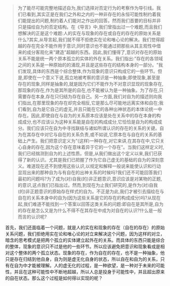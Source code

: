 <blockquote data-pid="Ir_hOdNp">为了能尽可能完整地描述自为,我们选择对否定行为的考察作为导引线。我们已看到,其实正是在我们之外和之内的一种非存在的永恒可能性制约着我们能提出的问题,制约着人们能对之作出的回答。然而我们首要的目标并非只是描绘自为的否定结构。在《导言》中,我们曾指出过一个难题,而且我们想解决的正是这个难题:人的实在与现象的存在或自在的存在的原始关系是什么?其实,从导言起,我们就不得不拒绝实在论和唯心论的解决。我们觉得超越的存在完全不能作用于意识,同时意识也不能通过把那些从其主观性中借来的成分客观化来"建造"超越的东西。因此,我们懂得了,意识对存在的原始关系不能是统一两个原本孤立的实体的外在关系。我们指出:"存在的各领域之间的关系是一种原始的的涌现,并且是这些存在的结构本身的一部分。"我们发现,具体的东西是个综合整体,作为现象的意识只构成它的一些环节。但是,即使在一个意义下说,孤立地被考察的意识是一种抽象;即使现象,甚至是存在的现象,同样是抽象的,就是因为它们不能作为不对意识显现的现象存在,那现象的存在,作为是其所是的自在,也不能被认为是一种抽象。为了存在,只需要存在本身,存在只归结为存在自己。另一方面,我们对自为的描述则向我们指出,在那里现象的存在却完全相反,它是那么尽可能地远离实体和自在;我们看到,自为是它自己的虚无,并且只能在它的各种出神状态的本体论统一中存在。因此,即使自在与自为的关系原本应该是处在关系中的存在本身的构成成分,也不应该认为这种关系能是自在的构成成分,它恰恰是自为的构成成分。我们应该只在自为中寻找联结与诸如所谓认识的存在的关系的关键。自为在其存在中对它与自在的关系负责,或不如说,它原本在与自在的关系的基础上产生。我们把意识定义为"(这样)一种存在,对它来讲,在其存在中,它只关心自身的存在,因为这个存在意味着异于它的一个存在"。当我们这样定义时,我们已经揣测到自为的上述性质。但是,从我们做出这个定义以来,我们已获得了新的认识。尤其是我们已把握了作为它自己虚无的基础的自为的深刻意义。难道现在还不到使用这些认识,以规定和解释一般说来能使认识和行动显现出来的那种自为与有自在的出神关系的时候吗?我们还不可能回答我们最初的问题吗?为了成为(对)自我(的)非正题意识,意识应该是对某物的正题,的意识,这点我们已指出过。然而,到现在为止我们研究的,是作为(对)自我(的)非正题意识的原始存在样式的自为。不正是为此,我们才被引去描绘在与自在的关系本身中的自为(因为这些关系是它的存在的构成成分)吗?从现在起,我们难道不能找到一个答案以回答这类关系的问题:即自在是其所是,自为的存在是怎么又是为什么不得不在其存在中成为对自在的认识?什么是一般而言的认识呢?</blockquote><p data-pid="1FmkITrB">首先，我们还面临着一个问题，就是人的实在和现象的存在（自在的存在）的原始关系问题，我们拒绝用实在论和唯心论的对立来解决这个问题，因为这样的对立，暗含的思考模式是把两个孤立的实体建立起外在的关系。而具体的东西只能是综合的整体，现象的意识只不过是他的一些环节。所以应该避免把意识和现象看成是相对这个整体的两个孤立状态。现象的存在，作为自在的存在，也不是一种抽象，他只是存在归结到他自身，自为则是虚无化自身的状态，所以自在和自为的关系，只有在自为中才能被理解。人的虚无化的过程，是一种欲望，是一种对于未来的可能性，并且在这种可能性中不断地超越，所以人总是投身于可能性中，并且超出原来的自在状态。那么这个过程是如何得以实现的呢？</p><p></p>